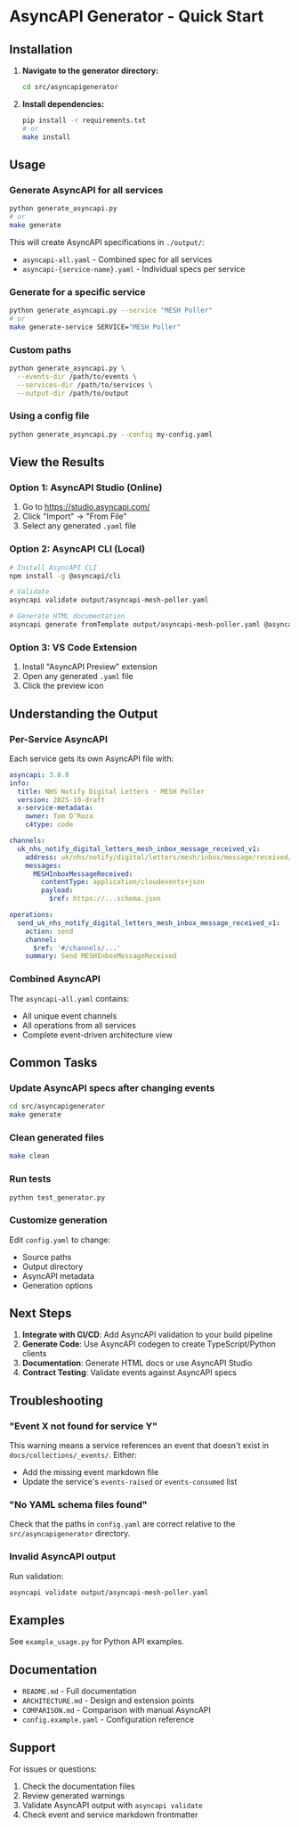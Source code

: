 # AsyncAPI Generator - Quick Start

## Installation

1. **Navigate to the generator directory:**
   ```bash
   cd src/asyncapigenerator
   ```

2. **Install dependencies:**
   ```bash
   pip install -r requirements.txt
   # or
   make install
   ```

## Usage

### Generate AsyncAPI for all services

```bash
python generate_asyncapi.py
# or
make generate
```

This will create AsyncAPI specifications in `./output/`:
- `asyncapi-all.yaml` - Combined spec for all services
- `asyncapi-{service-name}.yaml` - Individual specs per service

### Generate for a specific service

```bash
python generate_asyncapi.py --service "MESH Poller"
# or
make generate-service SERVICE="MESH Poller"
```

### Custom paths

```bash
python generate_asyncapi.py \
  --events-dir /path/to/events \
  --services-dir /path/to/services \
  --output-dir /path/to/output
```

### Using a config file

```bash
python generate_asyncapi.py --config my-config.yaml
```

## View the Results

### Option 1: AsyncAPI Studio (Online)

1. Go to <https://studio.asyncapi.com/>
2. Click "Import" → "From File"
3. Select any generated `.yaml` file

### Option 2: AsyncAPI CLI (Local)

```bash
# Install AsyncAPI CLI
npm install -g @asyncapi/cli

# Validate
asyncapi validate output/asyncapi-mesh-poller.yaml

# Generate HTML documentation
asyncapi generate fromTemplate output/asyncapi-mesh-poller.yaml @asyncapi/html-template -o docs/asyncapi-html
```

### Option 3: VS Code Extension

1. Install "AsyncAPI Preview" extension
2. Open any generated `.yaml` file
3. Click the preview icon

## Understanding the Output

### Per-Service AsyncAPI

Each service gets its own AsyncAPI file with:

```yaml
asyncapi: 3.0.0
info:
  title: NHS Notify Digital Letters - MESH Poller
  version: 2025-10-draft
  x-service-metadata:
    owner: Tom D'Roza
    c4type: code

channels:
  uk_nhs_notify_digital_letters_mesh_inbox_message_received_v1:
    address: uk/nhs/notify/digital/letters/mesh/inbox/message/received/v1
    messages:
      MESHInboxMessageReceived:
        contentType: application/cloudevents+json
        payload:
          $ref: https://...schema.json

operations:
  send_uk_nhs_notify_digital_letters_mesh_inbox_message_received_v1:
    action: send
    channel:
      $ref: '#/channels/...'
    summary: Send MESHInboxMessageReceived
```

### Combined AsyncAPI

The `asyncapi-all.yaml` contains:
- All unique event channels
- All operations from all services
- Complete event-driven architecture view

## Common Tasks

### Update AsyncAPI specs after changing events

```bash
cd src/asyncapigenerator
make generate
```

### Clean generated files

```bash
make clean
```

### Run tests

```bash
python test_generator.py
```

### Customize generation

Edit `config.yaml` to change:
- Source paths
- Output directory
- AsyncAPI metadata
- Generation options

## Next Steps

1. **Integrate with CI/CD**: Add AsyncAPI validation to your build pipeline
2. **Generate Code**: Use AsyncAPI codegen to create TypeScript/Python clients
3. **Documentation**: Generate HTML docs or use AsyncAPI Studio
4. **Contract Testing**: Validate events against AsyncAPI specs

## Troubleshooting

### "Event X not found for service Y"

This warning means a service references an event that doesn't exist in `docs/collections/_events/`. Either:
- Add the missing event markdown file
- Update the service's `events-raised` or `events-consumed` list

### "No YAML schema files found"

Check that the paths in `config.yaml` are correct relative to the `src/asyncapigenerator` directory.

### Invalid AsyncAPI output

Run validation:
```bash
asyncapi validate output/asyncapi-mesh-poller.yaml
```

## Examples

See `example_usage.py` for Python API examples.

## Documentation

- `README.md` - Full documentation
- `ARCHITECTURE.md` - Design and extension points
- `COMPARISON.md` - Comparison with manual AsyncAPI
- `config.example.yaml` - Configuration reference

## Support

For issues or questions:
1. Check the documentation files
2. Review generated warnings
3. Validate AsyncAPI output with `asyncapi validate`
4. Check event and service markdown frontmatter
